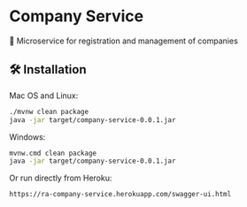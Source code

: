 # Company Service
📜 Microservice for registration and management of companies

## 🛠 Installation

Mac OS and Linux:

```sh
./mvnw clean package
java -jar target/company-service-0.0.1.jar
```

Windows:

```sh
mvnw.cmd clean package
java -jar target/company-service-0.0.1.jar
```

Or run directly from Heroku:

```sh
https://ra-company-service.herokuapp.com/swagger-ui.html
```
